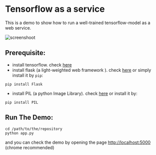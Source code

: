 # Tensorflow as a service

This is a demo  to show how to run a well-trained tensorflow-model as a web service.

![screenshoot](http://tensorfly.cn/images/qqq.gif)

## Prerequisite:

- install tensorflow. check [here](http://tensorfly.cn/tfdoc/get_started/os_setup.html)
- install flask (a light-weighted web framework ). check [here](http://flask.pocoo.org/docs/0.10/installation/) or simply install it by ```pip```:
```
pip install Flask
```
- install PIL (a python Image Library). check [here](http://effbot.org/zone/pil-changes-115.htm) or install it by:
```
pip install PIL
```

## Run The Demo:
```
cd /path/to/the/repository
python app.py
```
and you can check the demo by opening the page [http://localhost:5000](http://localhost:5000) (chrome recommended)


